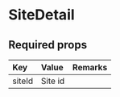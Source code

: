 # SiteDetail

## Required props

| Key | Value | Remarks |
| :--- | :--- | :--- |
| siteId | Site id |  |

